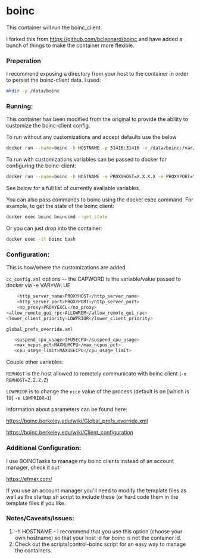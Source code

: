 # boinc

This container will run the boinc_client.

I forked this from https://github.com/bcleonard/boinc and have added a bunch of things to make the container more flexible.

### Preperation
I recommend exposing a directory from your host to the container in order to persist the boinc-client data.  I used:
```sh
mkdir -p /data/boinc
```
### Running:
This container has been modified from the original to provide the ability to customize the boinc-client config.


To run without any customizations and accept defaults use the below
```sh
docker run --name=boinc -h HOSTNAME -p 31416:31416 -v /data/boinc:/var/lib/boinc-client boinc 
```
To run with customizations variables can be passed to docker for configuring the boinc-client:
```sh
docker run --name=boinc -h HOSTNAME -e PROXYHOST=X.X.X.X -e PROXYPORT=YYYY -e PROXYEXCL=10.0.0.0/8 -e ALLOWREM=1 -e MAXNUMCPU=75.000000 -p 31416:31416 -v /data/boinc:/var/lib/boinc-client boinc
```
See below for a full list of currently available variables.

You can also pass commands to boinc using the docker exec command.  For example, to get the state of the boinc client:
```sh
docker exec boinc boinccmd --get_state
```
Or you can just drop into the container:
```sh
docker exec -it boinc bash
```

### Configuration:
This is how/where the customizations are added


`cc_config.xml` options -- the CAPWORD is the variable/value passed to docker via -e VAR=VALUE
```sh
    <http_server_name>PROXYHOST</http_server_name>
    <http_server_port>PROXYPORT</http_server_port>
    <no_proxy>PROXYEXCL</no_proxy>
<allow_remote_gui_rpc>ALLOWREM</allow_remote_gui_rpc>
<lower_client_priority>LOWPRIOR</lower_client_priority>
```
`global_prefs_override.xml`
```sh
   <suspend_cpu_usage>IFUSECPU</suspend_cpu_usage>
   <max_ncpus_pct>MAXNUMCPU</max_ncpus_pct>
   <cpu_usage_limit>MAXUSECPU</cpu_usage_limit>
```

Couple other variables:

`REMHOST` is the host allowed to remotely communicate with boinc client (`-e REMHOST=Z.Z.Z.Z`)

`LOWPRIOR` is to change the `nice` value of the process (default is on [which is 19] `-e LOWPRIOR=1`)


Information about parameters can be found here:

https://boinc.berkeley.edu/wiki/Global_prefs_override.xml

https://boinc.berkeley.edu/wiki/Client_configuration


### Additional Configuration:
I use BOINCTasks to manage my boinc clients instead of an account manager, check it out

https://efmer.com/

If you use an account manager you'll need to modify the template files as well as the startup.sh script to include these (or hard code them in the template files if you like.


### Notes/Caveats/Issues:
1.	-h HOSTNAME - I recommend that you use this option (choose your own hostname) so that your host id for boinc is not the container id.
2.	Check out the scripts/control-boinc script for an easy way to manage the containers.
